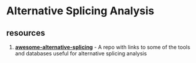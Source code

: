 # Alternative Splicing Analysis

## resources

1. [**awesome-alternative-splicing**](https://github.com/HussainAther/awesome-alternative-splicing) - A repo with links to some of the tools and databases useful for alternative splicing analysis

